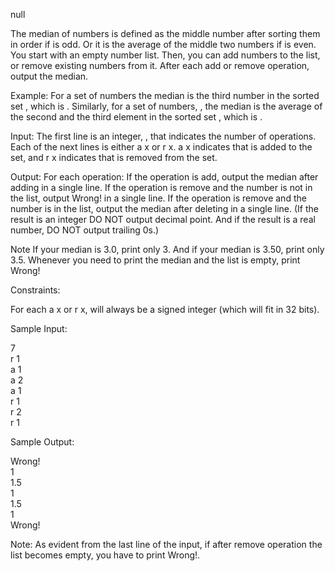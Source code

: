 null

The median of  numbers is defined as the middle number after sorting them in order if  is odd. Or it is the average of the middle two numbers if  is even. You start with an empty number list. Then, you can add numbers to the list, or remove existing numbers from it. After each add or remove operation, output the median.

Example:
For a set of  numbers  the median is the third number in the sorted set , which is . Similarly, for a set of  numbers, , the median is the average of the second and the third element in the sorted set , which is .  

Input:
The first line is an integer, , that indicates the number of operations. Each of the next  lines is either a x or r x. a x indicates that  is added to the set, and r x indicates that  is removed from the set.

Output:
For each operation: If the operation is add, output the median after adding  in a single line. If the operation is remove and the number  is not in the list, output Wrong! in a single line. If the operation is remove and the number  is in the list, output the median after deleting  in a single line. (If the result is an integer DO NOT output decimal point. And if the result is a real number, DO NOT output trailing 0s.)

Note
If your median is 3.0, print only 3. And if your median is 3.50, print only 3.5. Whenever you need to print the median and the list is empty, print Wrong!

Constraints:

For each a x or r x,  will always be a signed integer (which will fit in 32 bits).

Sample Input:

7  
r 1  
a 1  
a 2  
a 1  
r 1  
r 2  
r 1  


Sample Output:

Wrong!  
1  
1.5  
1  
1.5  
1  
Wrong!


Note: As evident from the last line of the input, if after remove operation the list becomes empty, you have to print Wrong!. 